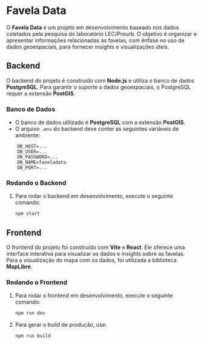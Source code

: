 # Favela Data

O **Favela Data** é um projeto em desenvolvimento baseado nos dados coletados pela pesquisa do laboratório LEC/Prourb. O objetivo é organizar e apresentar informações relacionadas às favelas, com ênfase no uso de dados geoespaciais, para fornecer insights e visualizações úteis.

## Backend

O backend do projeto é construído com **Node.js** e utiliza o banco de dados **PostgreSQL**. Para garantir o suporte a dados geoespaciais, o PostgreSQL requer a extensão **PostGIS**.

### Banco de Dados

- O banco de dados utilizado é **PostgreSQL** com a extensão **PostGIS**.
- O arquivo `.env` do backend deve conter as seguintes variáveis de ambiente:

```env
    DB_HOST=...
    DB_USER=...
    DB_PASSWORD=...
    DB_NAME=faveladata
    DB_PORT=...
```

### Rodando o Backend

1. Para rodar o backend em desenvolvimento, execute o seguinte comando:

   ```bash
   npm start
   ```

## Frontend

O frontend do projeto foi construído com **Vite** e **React**. Ele oferece uma interface interativa para visualizar os dados e insights sobre as favelas. Para a visualização do mapa com os dados, foi utilizada a biblioteca **MapLibre**.

### Rodando o Frontend

1. Para rodar o frontend em desenvolvimento, execute o seguinte comando:

   ```bash
   npm run dev
   ```

1. Para gerar o build de produção, use:

   ```bash
   npm run build
   ```
